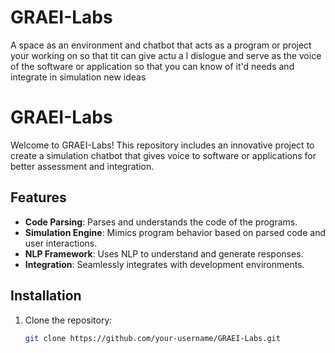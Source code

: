 # GRAEI-Labs
A space as an environment and chatbot that acts as a program or project your working on so that tit can give actu a l dislogue and serve as the voice of the software or application so that you can know of it'd needs and integrate in simulation new ideas
# GRAEI-Labs

Welcome to GRAEI-Labs! This repository includes an innovative project to create a simulation chatbot that gives voice to software or applications for better assessment and integration.

## Features

- **Code Parsing**: Parses and understands the code of the programs.
- **Simulation Engine**: Mimics program behavior based on parsed code and user interactions.
- **NLP Framework**: Uses NLP to understand and generate responses.
- **Integration**: Seamlessly integrates with development environments.

## Installation

1. Clone the repository:
   ```bash
   git clone https://github.com/your-username/GRAEI-Labs.git
